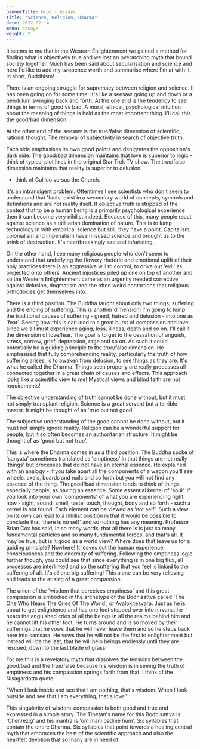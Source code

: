 ```yaml
---
bannerTitle: blog - essays
title: "Science, Religion, Dharma"
date: 2022-02-14
menu: essays
weight: 2
---
```


It seems to me that in the Western Enlightenment we gained a method for
finding what is objectively true and we lost an overarching myth that
bound society together. Much has been said about secularisation and
science and here I'd like to add my twopence worth and summarise where
I'm at with it. In short, Buddhism!

There is an ongoing struggle for supremacy between religion and science.
It has been going on for some time! It's like a seesaw going up and down
or a pendulum swinging back and forth. At the one end is the tendency to
see things in terms of good vs bad. A moral, ethical, psychological
intuition about the meaning of things is held as the most important
thing. I'll call this the good/bad dimension.

At the other end of the seesaw is the true/false dimension of
scientific, rational thought. The removal of subjectivity in search of
objective truth.

Each side emphasises its own good points and denigrates the opposition's
dark side. The good/bad dimension maintains that love is superior to
logic - think of typical plot lines in the original Star Trek TV show.
The true/false dimension maintains that reality is superior to delusion
- think of Galileo versus the Church.

It's an intransigent problem. Oftentimes I see scientists who don't seem
to understand that 'facts' exist in a secondary world of concepts,
symbols and definitions and are not reality itself. If objective truth
is stripped of the context that to be a human being is a primarily
psychological experience then it can become very nihilist indeed.
Because of this, many people react against science as a utilitarian
domination of nature. This is to lump technology in with empirical
science but still, they have a point. Capitalism, colonialism and
imperialism have misused science and brought us to the brink of
destruction. It's heartbreakingly sad and infuriating.

On the other hand, I see many religious people who don't seem to
understand that underlying the flowery rhetoric and emotional uplift of
their holy practices there is an aggressive will to control, to drive
out 'evil' as projected onto others. Ancient injustices piled up one on
top of another and so the Western Enlightenment came as an urgently
needed corrective against delusion, dogmatism and the often weird
contortions that religious orthodoxies get themselves into.

There is a third position. The Buddha taught about only two things,
suffering and the ending of suffering. This is another dimension! I'm
going to lump the traditional causes of suffering - greed, hatred and
delusion - into one as 'fear'. Seeing how this is can lead to a great
burst of compassion and love since we all must experience aging, loss,
illness, death and so on. I'll call it the dimension of love/fear.  The
goal is to get to the cessation of anguish, stress, sorrow, grief,
depression, rage and so on. As such it could potentially be a guiding
principle to the true/false dimension. He emphasised that fully
comprehending reality, particularly the truth of how suffering arises,
is to awaken from delusion, to see things as they are. It's what he
called the Dharma. Things seen properly are really processes all
connected together in a great chain of causes and effects. This approach
looks like a scientific view to me! Mystical views and blind faith are
not requirements!

The objective understanding of truth cannot be done without, but it must
not simply transplant religion. Science is a great servant but a
terrible master. It might be thought of as 'true but not good'. 

The subjective understanding of the good cannot be done without, but it
must not simply ignore reality. Religion can be a wonderful support for
people, but it so often becomes an authoritarian structure. It might be
thought of as 'good but not true'.

This is where the Dharma comes in as a third position. The Buddha spoke
of 'sunyata' sometimes translated as 'emptiness' in that things are not
really 'things' but processes that do not have an eternal essence. He
explained with an analogy - if you take apart all the components of a
wagon you'll see wheels, axels, boards and nails and so forth but you
will not find any essence of the thing. The good/bad dimension tends to
think of things, especially people, as having an essence. Some essential
kernel of 'soul'. If you look into your own 'components' of what you are
experiencing right now - sight, sound, smell, taste, touch, thought,
body and so forth - such a kernel is not found. Each element can be
viewed as 'not self'. Such a view on its own can lead to a nihilist
position in that it would be possible to conclude that 'there is no
self' and so nothing has any meaning. Professor Brian Cox has said, in
so many words, that all there is is just so many fundamental particles
and so many fundamental forces, and that's all. It may be true, but is
it good as a world view? Where does that leave us for a guiding
principle? Nowhere! It leaves out the human experience, consciousness
and the enormity of suffering. Following the emptiness logic further
though, you could see that since everything is in one big flux, all
processes are interlinked and so the suffering that you feel is linked
to the suffering of all. It's all one big suffering! This alone can be
very relieving and leads to the arising of a great compassion.

The union of the 'wisdom that perceives emptiness' and this great
compassion is embodied in the archetype of the Bodhisattva called 'The
One Who Hears The Cries Of The World', or Avalokitesvara. Just as he is
about to get enlightened and has one foot stepped over into nirvana, he
hears the anguished cries of all the beings in all the realms behind him
and he cannot lift his other foot. He turns around and is so moved by
their sufferings that he vows that he will never leave them and so he
steps back here into samsara. He vows that he will not be the first to
enlightenment but instead will be the last, that he will help beings
endlessly until they are rescued, down to the last blade of grass!

For me this is a revelatory myth that dissolves the tensions between the
good/bad and the true/false because his wisdom is in seeing the truth of
emptiness and his compassion springs forth from that. I think of the
Nisagardatta quote:

"When I look inside and see that I am nothing, that's wisdom. When I
look outside and see that I am everything, that's love."

This singularity of wisdom-compassion is both good and true and
expressed in a simple story. The Tibetan's name for this Bodhisattva is
'Chenrezig' and his mantra is 'om mani padme hum'. Six syllables that
contain the entire Dharma. Six syllables that point towards a healing
central myth that embraces the best of the scientific approach and also
the heartfelt devotion that so many are in need of.
